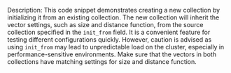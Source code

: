 Description: This code snippet demonstrates creating a new collection by initializing it from an existing collection. The new collection will inherit the vector settings, such as size and distance function, from the source collection specified in the `init_from` field. It is a convenient feature for testing different configurations quickly. However, caution is advised as using `init_from` may lead to unpredictable load on the cluster, especially in performance-sensitive environments. Make sure that the vectors in both collections have matching settings for size and distance function.